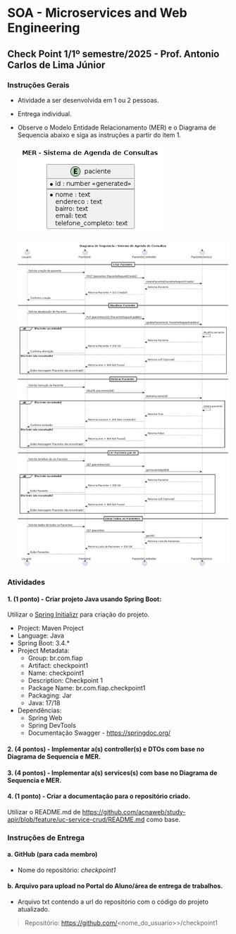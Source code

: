 # SOA - Microservices and Web Engineering  

## Check Point 1/1º semestre/2025 - Prof. Antonio Carlos de Lima Júnior  

### Instruções Gerais

- Atividade a ser desenvolvida em 1 ou 2 pessoas.
- Entrega individual.
- Observe o Modelo Entidade Relacionamento (MER) e o Diagrama de Sequencia abaixo e siga as instruções a partir do item 1.

   ![](/out/docs/3si/checkpoint1-sem1/mer/diagram.png)

   ![](/out/docs/3si/checkpoint1-sem1/sequence/diagram.png)

### Atividades 

#### 1. (1 ponto) - Criar projeto Java usando Spring Boot:  

Utilizar o [Spring Initializr](https://start.spring.io/) para criação do projeto.

- Project: Maven Project  
- Language: Java  
- Spring Boot: 3.4.*  
- Project Metadata:  
  - Group: br.com.fiap  
  - Artifact: checkpoint1  
  - Name: checkpoint1  
  - Description: Checkpoint 1  
  - Package Name: br.com.fiap.checkpoint1  
  - Packaging: Jar  
  - Java: 17/18  
- Dependências:  
  - Spring Web  
  - Spring DevTools  
  - Documentação Swagger - https://springdoc.org/  

#### 2. (4 pontos) - Implementar a(s) controller(s) e DTOs com base no Diagrama de Sequencia e MER.

#### 3. (4 pontos) - Implementar a(s) services(s) com base no Diagrama de Sequencia e MER.

#### 4. (1 ponto) - Criar a documentação para o repositório criado.

Utilizar o README.md de https://github.com/acnaweb/study-apir/blob/feature/uc-service-crud/README.md como base.

### Instruções de Entrega  

#### a. GitHub (para cada membro)  

   - Nome do repositório: *checkpoint1*

#### b. Arquivo para upload no Portal do Aluno/área de entrega de trabalhos.

   - Arquivo txt contendo a url do repositório com o código do projeto atualizado.

> Repositório: https://github.com/<nome_do_usuario>>/checkpoint1  
